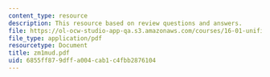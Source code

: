 ```yaml
---
content_type: resource
description: This resource based on review questions and answers.
file: https://ol-ocw-studio-app-qa.s3.amazonaws.com/courses/16-01-unified-engineering-i-ii-iii-iv-fall-2005-spring-2006/6855ff879dffa004cab1c4fbb2876104_zm1mud.pdf
file_type: application/pdf
resourcetype: Document
title: zm1mud.pdf
uid: 6855ff87-9dff-a004-cab1-c4fbb2876104
---
```


